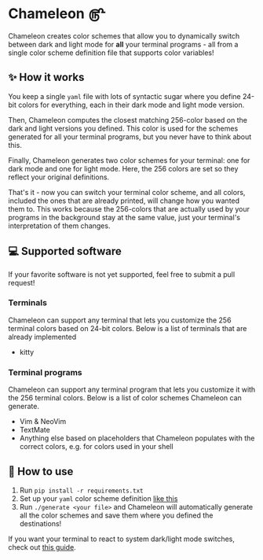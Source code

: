 # Chameleon ௹

Chameleon creates color schemes that allow you to dynamically switch between
dark and light mode for **all** your terminal programs - all from a single
color scheme definition file that supports color variables!

## ✨ How it works

You keep a single `yaml` file with lots of syntactic sugar where you define
24-bit colors for everything, each in their dark mode and light mode version.

Then, Chameleon computes the closest matching 256-color based on the dark and
light versions you defined. This color is used for the schemes generated for all
your terminal programs, but you never have to think about this.

Finally, Chameleon generates two color schemes for your terminal: one for dark
mode and one for light mode. Here, the 256 colors are set so they reflect your
original definitions.

That's it - now you can switch your terminal color scheme, and all colors,
included the ones that are already printed, will change how you wanted them to.
This works because the 256-colors that are actually used by your programs in the
background stay at the same value, just your terminal's interpretation of them
changes.

## 💻 Supported software

If your favorite software is not yet supported, feel free to submit a pull
request!

### Terminals

Chameleon can support any terminal that lets you customize the 256 terminal
colors based on 24-bit colors. Below is a list of terminals that are already
implemented

- kitty

### Terminal programs

Chameleon can support any terminal program that lets you customize it with the
256 terminal colors. Below is a list of color schemes Chameleon can generate.

- Vim & NeoVim
- TextMate
- Anything else based on placeholders that Chameleon populates with the correct
  colors, e.g. for colors used in your shell

## 🔧 How to use

1. Run `pip install -r requirements.txt`
2. Set up your `yaml` color scheme definition [like this](./docs/schemes.md)
3. Run `./generate <your file>` and Chameleon will automatically generate all
   the color schemes and save them where you defined the destinations!

If you want your terminal to react to system dark/light mode switches, check out
[this guide](./docs/theme-change.md).
